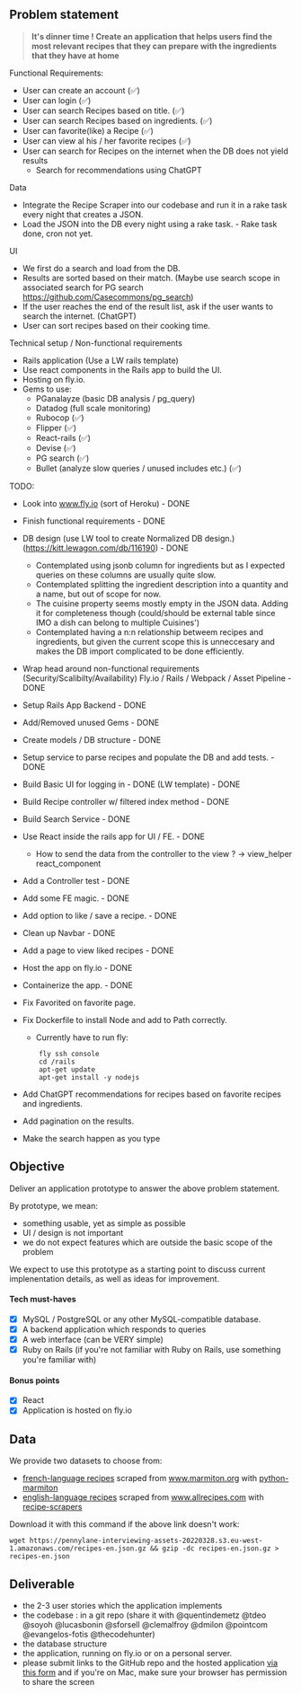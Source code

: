 ## Problem statement

> **It's dinner time ! Create an application that helps users find the most relevant recipes that they can prepare with the ingredients that they have at home**

Functional Requirements:
- User can create an account (✅)
- User can login (✅)
- User can search Recipes based on title. (✅)
- User can search Recipes based on ingredients. (✅)
- User can favorite(like) a Recipe (✅)
- User can view al his / her favorite recipes (✅)
- User can search for Recipes on the internet when the DB does not yield results
    - Search for recommendations using ChatGPT

Data 
- Integrate the Recipe Scraper into our codebase and run it in a rake task every night that creates a JSON.
- Load the JSON into the DB every night using a rake task. - Rake task done, cron not yet.

UI
- We first do a search and load from the DB.
- Results are sorted based on their match. (Maybe use search scope in associated search for PG search https://github.com/Casecommons/pg_search)
- If the user reaches the end of the result list, ask if the user wants to search the internet. (ChatGPT)
- User can sort recipes based on their cooking time.

Technical setup / Non-functional requirements
- Rails application (Use a LW rails template)
- Use react components in the Rails app to build the UI.
- Hosting on fly.io.
- Gems to use:
    - PGanalayze (basic DB analysis / pg_query)
    - Datadog (full scale monitoring)
    - Rubocop (✅)
    - Flipper (✅)
    - React-rails (✅)
    - Devise (✅)
    - PG search (✅)
    - Bullet (analyze slow queries / unused includes etc.) (✅)


TODO:
- Look into www.fly.io (sort of Heroku) - DONE
- Finish functional requirements - DONE
- DB design (use LW tool to create Normalized DB design.)(https://kitt.lewagon.com/db/116190) - DONE
    - Contemplated using jsonb column for ingredients but as I expected queries on these columns are usually quite slow.
    - Contemplated splitting the ingredient description into a quantity and a name, but out of scope for now.
    - The cuisine property seems mostly empty in the JSON data. Adding it for completeness though (could/should be external table since IMO a dish can belong to multiple Cuisines')
    - Contemplated having a n:n relationship betweem recipes and ingredients, but given the current scope this is unneccesary and makes the DB import complicated to be done efficiently.
- Wrap head around non-functional requirements (Security/Scalibilty/Availability) Fly.io / Rails / Webpack / Asset Pipeline - DONE
- Setup Rails App Backend - DONE
- Add/Removed unused Gems - DONE
- Create models / DB structure - DONE
- Setup service to parse recipes and populate the DB and add tests. - DONE
- Build Basic UI for logging in - DONE (LW template) - DONE
- Build Recipe controller w/ filtered index method - DONE
- Build Search Service - DONE
- Use React inside the rails app for UI / FE. - DONE
    - How to send the data from the controller to the view ? -> view_helper react_component
- Add a Controller test - DONE
- Add some FE magic. - DONE
- Add option to like / save a recipe. - DONE
- Clean up Navbar - DONE
- Add a page to view liked recipes - DONE
- Host the app on fly.io - DONE
- Containerize the app. - DONE
- Fix Favorited on favorite page.
- Fix Dockerfile to install Node and add to Path correctly.
    - Currently have to run fly:
    ```
        fly ssh console
        cd /rails
        apt-get update
        apt-get install -y nodejs
    ```
- Add ChatGPT recommendations for recipes based on favorite recipes and ingredients.
- Add pagination on the results.

- Make the search happen as you type

## Objective

Deliver an application prototype to answer the above problem statement.

By prototype, we mean:
- something usable, yet as simple as possible
- UI / design is not important
- we do not expect features which are outside the basic scope of the problem

We expect to use this prototype as a starting point to discuss current implenentation details, as well as ideas for improvement.

#### Tech must-haves
- [X] MySQL / PostgreSQL or any other MySQL-compatible database.
- [X] A backend application which responds to queries
- [X] A web interface (can be VERY simple)
- [X] Ruby on Rails (if you're not familiar with Ruby on Rails, use something you're familiar with)

#### Bonus points
- [X] React
- [X] Application is hosted on fly.io

## Data
We provide two datasets to choose from:
- [french-language recipes](https://pennylane-interviewing-assets-20220328.s3.eu-west-1.amazonaws.com/recipes-fr.json.gz) scraped from www.marmiton.org with [python-marmiton](https://github.com/remaudcorentin-dev/python-marmiton)
- [english-language recipes](https://pennylane-interviewing-assets-20220328.s3.eu-west-1.amazonaws.com/recipes-en.json.gz) scraped from www.allrecipes.com with [recipe-scrapers](https://githubingredients.com/hhursev/recipe-scrapers)

Download it with this command if the above link doesn't work:
```shell
wget https://pennylane-interviewing-assets-20220328.s3.eu-west-1.amazonaws.com/recipes-en.json.gz && gzip -dc recipes-en.json.gz > recipes-en.json
```

## Deliverable
- the 2-3 user stories which the application implements
- the codebase : in a git repo (share it with @quentindemetz @tdeo @soyoh @lucasbonin @sforsell @clemalfroy @dmilon @pointcom @evangelos-fotis @thecodehunter)
- the database structure
- the application, running on fly.io or on a personal server.
- please submit links to the GitHub repo and the hosted application [via this form](https://forms.gle/siH7Rezuq2V1mUJGA) and if you're on Mac, make sure your browser has permission to share the screen
